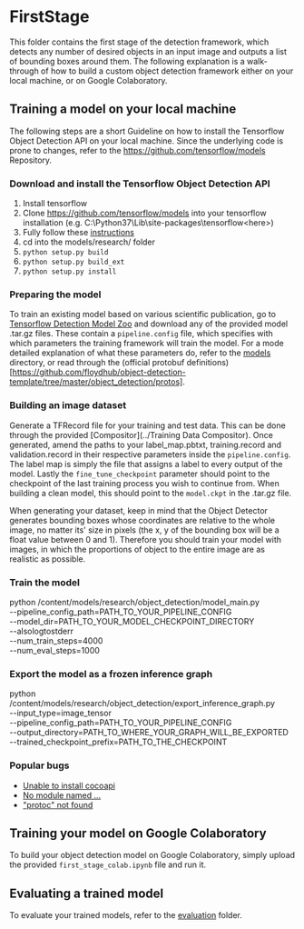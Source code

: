 # FirstStage
This folder contains the first stage of the detection framework, which detects any number of desired objects in an input image and outputs a list of bounding boxes around them. The following explanation is a walk-through of how to build a custom object detection framework either on your local machine, or on Google Colaboratory.

## Training a model on your local machine
The following steps are a short Guideline on how to install the Tensorflow Object Detection API on your local machine. Since the underlying code is prone to changes, refer to the https://github.com/tensorflow/models Repository.

### Download and install the Tensorflow Object Detection API
1. Install tensorflow
2. Clone https://github.com/tensorflow/models into your tensorflow installation (e.g. C:\Python37\Lib\site-packages\tensorflow\<here>)
3. Fully follow these [instructions](https://github.com/tensorflow/models/blob/master/research/object_detection/g3doc/installation.md)
4. cd into the models/research/ folder
5. `python setup.py build`
6. `python setup.py build_ext`
7. `python setup.py install`

### Preparing the model
To train an existing model based on various scientific publication, go to [Tensorflow Detection Model Zoo](https://github.com/tensorflow/models/blob/master/research/object_detection/g3doc/detection_model_zoo.md) and download any of the provided model .tar.gz files. These contain a `pipeline.config` file, which specifies with which parameters the training framework will train the model. For a mode detailed explanation of what these parameters do, refer to the [models](models/) directory, or read through the (official protobuf definitions)[https://github.com/floydhub/object-detection-template/tree/master/object_detection/protos].

### Building an image dataset
Generate a TFRecord file for your training and test data. This can be done through the provided [Compositor](../Training Data Compositor). Once generated, amend the paths to your label_map.pbtxt, training.record and validation.record in their respective parameters inside the `pipeline.config`. The label map is simply the file that assigns a label to every output of the model. Lastly the `fine_tune_checkpoint` parameter should point to the checkpoint of the last training process you wish to continue from. When building a clean model, this should point to the `model.ckpt` in the .tar.gz file.

When generating your dataset, keep in mind that the Object Detector generates bounding boxes whose coordinates are relative to the whole image, no matter its' size in pixels (the x, y of the bounding box will be a float value between 0 and 1). Therefore you should train your model with images, in which the proportions of object to the entire image are as realistic as possible.

### Train the model
python /content/models/research/object_detection/model_main.py \
    --pipeline_config_path=PATH_TO_YOUR_PIPELINE_CONFIG \
    --model_dir=PATH_TO_YOUR_MODEL_CHECKPOINT_DIRECTORY \
    --alsologtostderr \
    --num_train_steps=4000 \
    --num_eval_steps=1000

### Export the model as a frozen inference graph
python /content/models/research/object_detection/export_inference_graph.py \
    --input_type=image_tensor \
    --pipeline_config_path=PATH_TO_YOUR_PIPELINE_CONFIG \
    --output_directory=PATH_TO_WHERE_YOUR_GRAPH_WILL_BE_EXPORTED \
    --trained_checkpoint_prefix=PATH_TO_THE_CHECKPOINT

### Popular bugs
* [Unable to install cocoapi](https://github.com/cocodataset/cocoapi/issues/295)
* [No module named ...](https://github.com/tensorflow/models/issues/1842)
* ["protoc" not found](https://stackoverflow.com/questions/52929161/cannot-find-protoc-command?rq=1)

## Training your model on Google Colaboratory
To build your object detection model on Google Colaboratory, simply upload the provided `first_stage_colab.ipynb` file and run it.

## Evaluating a trained model
To evaluate your trained models, refer to the [evaluation](evaluation/) folder.
